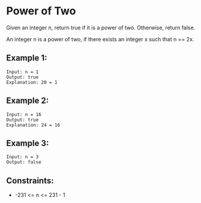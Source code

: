 # Power of Two

Given an integer n, return true if it is a power of two. Otherwise, return false.

An integer n is a power of two, if there exists an integer x such that n == 2x.

 

## Example 1:

    Input: n = 1
    Output: true
    Explanation: 20 = 1

## Example 2:

    Input: n = 16
    Output: true
    Explanation: 24 = 16

## Example 3:

    Input: n = 3
    Output: false
    
 

## Constraints:

* -231 <= n <= 231 - 1


